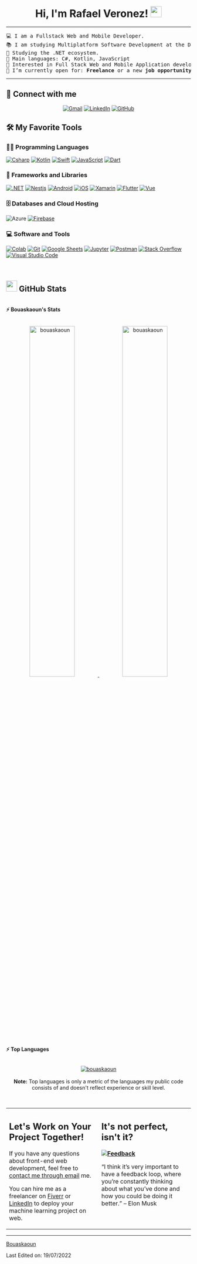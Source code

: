 <h1 align="center">
Hi, I'm Rafael Veronez!
	<a href="https://github.com/Bouaskaoun" target="_self">
		<img src="https://media.giphy.com/media/hvRJCLFzcasrR4ia7z/giphy.gif" width="30">
	</a>
</h1>

<hr>

<pre>
💻 I am a Fullstack Web and Mobile Developer.
📚 I am studying Multiplatform Software Development at the Dr. Thomaz Novelino Technology College in Brazil.
🌱 Studying the .NET ecosystem.
🌟 Main languages: C#, Kotlin, JavaScript
🚩 Interested in Full Stack Web and Mobile Application development
🤔 I’m currently open for: <b>Freelance</b> or a new <b>job opportunity</b>, this is <a href="https://1drv.ms/b/s!Au_TR-pxVwU1g5lRUxd9unyufhZWTw?e=Ewyezh" target="_blank">MY RESUME.</a>
</pre>
<hr>

## 🤝 Connect with me
<p align="center">
	<a href="mailto:rveronezdeveloper@gmail.com"><img img src="https://img.shields.io/badge/gmail-%23EA4335.svg?style=plastic&logo=gmail&logoColor=white" alt="Gmail"/></a>
	<a href="https://www.linkedin.com/in/rafaelveronez/"><img src="https://img.shields.io/badge/linkedin-%230A66C2.svg?style=plastic&logo=linkedin&logoColor=white" alt="LinkedIn"/></a>
	<a href="https://github.com/RaffDevs"><img src="https://img.shields.io/badge/github-%23181717.svg?style=plastic&logo=github&logoColor=white" alt="GitHub"/></a>
</p>

## 🛠️ My Favorite Tools

### 👨‍💻 Programming Languages

<p>
    <a href="https://github.com/RaffDevs?tab=repositories&q=&type=&language=c%23&sort="><img alt="Csharp" src="https://img.shields.io/badge/C%23-239120?style=for-the-badge&logo=c-sharp&logoColor=white"></a>
<a href="https://github.com/RaffDevs?tab=repositories&q=&type=&language=kotlin&sort="><img alt="Kotlin" src="https://img.shields.io/badge/Kotlin-0095D5?&style=for-the-badge&logo=kotlin&logoColor=white"></a>
<a href="https://github.com/RaffDevs?tab=repositories&q=&type=&language=swift&sort="><img alt="Swift" src="https://img.shields.io/badge/Swift-FA7343?style=for-the-badge&logo=swift&logoColor=white"></a>
<a href="https://github.com/RaffDevs?tab=repositories&q=&type=&language=vue&sort="><img alt="JavaScript" src="https://img.shields.io/badge/JavaScript-F7DF1E?style=for-the-badge&logo=javascript&logoColor=black"></a>
<a href="https://github.com/RaffDevs?tab=repositories&q=&type=&language=dart&sort="><img alt="Dart" src="https://img.shields.io/badge/Dart-0175C2?style=for-the-badge&logo=dart&logoColor=white"></a>
	
</p>

### 🧰 Frameworks and Libraries

<p>
    	<a href="https://github.com/RaffDevs/NetBooksAPI"><img alt=".NET" src="https://img.shields.io/badge/.NET-5C2D91?style=for-the-badge&logo=.net&logoColor=white"/></a>
	<a href="https://github.com/RaffDevs/NestZapBot"><img alt="Nestjs" src="https://img.shields.io/badge/nestjs-%23E0234E.svg?style=for-the-badge&logo=nestjs&logoColor=white"/></a>
	<a href="https://github.com/RaffDevs/GitHubSearcher"><img alt="Android" src="https://img.shields.io/badge/Android%20Studio-3DDC84.svg?style=for-the-badge&logo=android-studio&logoColor=white"/></a>
	 <a href="https://github.com/RaffDevs/IGyfs"><img alt="iOS" src="https://img.shields.io/badge/Xcode-007ACC?style=for-the-badge&logo=Xcode&logoColor=white"/></a>
	<a href="https://github.com/RaffDevs/Tarefas"><img alt="Xamarin" src="https://img.shields.io/badge/Xamarin-3199DC?style=for-the-badge&logo=xamarin&logoColor=white"></a>
	<a href="https://github.com/RaffDevs/conversor-flutter"><img alt="Flutter" src="https://img.shields.io/badge/Flutter-%2302569B.svg?style=for-the-badge&logo=Flutter&logoColor=white"></a>
	<a href="https://github.com/RaffDevs/Todo-Dracula"><img alt="Vue" src="https://img.shields.io/badge/vuejs-%2335495e.svg?style=for-the-badge&logo=vuedotjs&logoColor=%234FC08D"></a>
	
	
</p>

### 🗄️ Databases and Cloud Hosting

<p>
    <img alt="Azure" src="https://img.shields.io/badge/azure-%230072C6.svg?style=for-the-badge&logo=microsoftazure&logoColor=white">
    <a href="https://github.com/Bouaskaoun"><img alt="Firebase" src ="https://img.shields.io/badge/Firebase-%23FF6F00.svg?logo=firebase&logoColor=white"></a>
</p>

### 💻 Software and Tools

<p>
    <a href="https://github.com/Bouaskaoun"><img alt="Colab" src="https://img.shields.io/badge/Colab-00b56a.svg?logo=google-colab&logoColor=white"></a>
    <a href="https://github.com/Bouaskaoun"><img alt="Git" src="https://img.shields.io/badge/Git%20-%23F05033.svg?logo=git&logoColor=white"></a>
    <a href="https://github.com/Bouaskaoun"><img alt="Google Sheets" src="https://img.shields.io/badge/Google%20Sheets%20-%2334A853.svg?logo=google%20sheets&logoColor=white"></a>
    <a href="https://github.com/Bouaskaoun"><img alt="Jupyter" src="https://img.shields.io/badge/Jupyter%20-%23F37626.svg?logo=Jupyter&logoColor=white"></a>
    <a href="https://github.com/Bouaskaoun"><img alt="Postman" src="https://img.shields.io/badge/Postman-FF6C37?logo=postman&logoColor=white"></a>
    <a href="https://github.com/Bouaskaoun"><img alt="Stack Overflow" src="https://img.shields.io/badge/-Stack%20Overflow-FE7A16?logo=stack-overflow&logoColor=white"></a>
    <a href="https://github.com/Bouaskaoun"><img alt="Visual Studio Code" src="https://img.shields.io/badge/Visual%20Studio%20Code-0078d7.svg?logo=visual-studio-code&logoColor=white"></a>
</p>
</br>

<!--
### 👨🏽‍💻 Workspace
<p>
    <a href="https://github.com/Bouaskaoun"><img alt="Macbook Air M1" src="https://img.shields.io/badge/Apple-MacBook_Air_2020-999999?style=for-the-badge&logo=apple&logoColor=white"></a>
    <a href="https://github.com/Bouaskaoun"><img alt="Spotify" src="https://img.shields.io/badge/Spotify-1ED760?&style=for-the-badge&logo=spotify&logoColor=white"></a>
</p>
-->


## <a href="https://github.com/Bouaskaoun"><img src="https://www.blumbergdigital.com/wp-content/uploads/2020/10/stats-graphic-statistics-business-512.png" width="30"></a> GitHub Stats

<br/>
<summary><b>⚡ Bouaskaoun's Stats</b></summary>
<br/>
<p align="center">
	<a href="https://github.com/Bouaskaoun">
	<img width="49.5%" src="https://github-readme-stats.vercel.app/api?username=bouaskaoun&show_icons=true" alt="bouaskaoun">
	<img width="49.5%" src="https://github-readme-streak-stats.herokuapp.com/?user=bouaskaoun" alt="bouaskaoun">
	</a>
	<br/>
</p>
<br/>
<!--
<summary><b>⚡ Activity graph</b></summary>
<br/>
<p align="center">
	<a href="https://github.com/Bouaskaoun">
		<img src="https://activity-graph.herokuapp.com/graph?username=bouaskaoun&bg_color=ffffff&color=000000&line=000000&point=000000&area=true&hide_border=true" alt="bouaskaoun">
	</a>
</p>
<br/>
-->
<summary><b>⚡ Top Languages</b></summary>
<br/>

<p align="center">
	<a href="https://github.com/Bouaskaoun">
	<img src="https://github-readme-stats.vercel.app/api/top-langs/?username=bouaskaoun&langs_count=8&layout=compact" alt="bouaskaoun">
	</a>
	<br/>
<br/>
<b>Note:</b> Top languages is only a metric of the languages my public code consists of and doesn't reflect experience or skill level.
</p>
<br/>

<table style="border: none">
  <tr>
  <td width="50%" valign="top">

## Let's Work on Your Project Together!

If you have any questions about front-end web development, feel free to <a href="mailto:bouaskaoun.mohammed@gmail.com">contact me through email</a> me.

You can hire me as a freelancer on <a href="https://www.fiverr.com">Fiverr</a> or <a href="https://www.linkedin.com/in/bouaskaoun/">LinkedIn</a> to deploy your machine learning project on web.

  </td>
  <td width="50%" valign="top">

## It's not perfect, isn't it?

**<a href="https://github.com/Bouaskaoun"><img alt="Feedback" src="https://img.shields.io/badge/Ask%20me-anything-1abc9c.svg"></a>**

“I think it’s very important to have a feedback loop, where you’re constantly thinking about what you’ve done and how you could be doing it better.”
– Elon Musk

  </td>
  </tr>
</table>

------

[Bouaskaoun](https://github.com/Bouaskaoun)

Last Edited on: 19/07/2022
